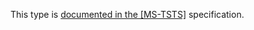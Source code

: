 This type is [documented in the [MS-TSTS]](https://learn.microsoft.com/en-us/openspecs/windows_protocols/ms-tsts/2d4b1921-a38d-4dea-996c-a4470a0fe9db) specification.
